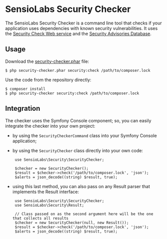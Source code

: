 SensioLabs Security Checker
===========================

The SensioLabs Security Checker is a command line tool that checks if your
application uses dependencies with known security vulnerabilities. It uses the
[Security Check Web service][1] and the [Security Advisories Database][2].

Usage
-----

Download the [security-checker.phar][3] file:

    $ php security-checker.phar security:check /path/to/composer.lock

Use the code from the repository directly:

    $ composer install
    $ php security-checker security:check /path/to/composer.lock

Integration
-----------

The checker uses the Symfony Console component; so, you can easily integrate
the checker into your own project:

 * by using the `SecurityCheckerCommand` class into your Symfony Console
   application;

 * by using the `SecurityChecker` class directly into your own code:

        use SensioLabs\Security\SecurityChecker;

        $checker = new SecurityChecker();
        $result = $checker->check('/path/to/composer.lock', 'json');
        $alerts = json_decode((string) $result, true);
        
 * using this last method, you can also pass on any Result parser that implements the Result interface:

        use SensioLabs\Security\SecurityChecker;
        use SensioLabs\Security\Result;

        // Class passed on as the second argument here will be the one that collects all results
        $checker = new SecurityChecker(null, new Result());
        $result = $checker->check('/path/to/composer.lock', 'json');
        $alerts = json_decode((string) $result, true);
         

[1]: https://security.symfony.com/
[2]: https://github.com/FriendsOfPHP/security-advisories
[3]: https://get.sensiolabs.org/security-checker.phar
